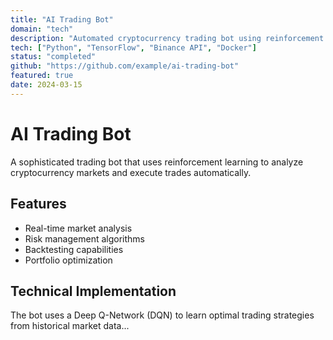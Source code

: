 ```yaml
---
title: "AI Trading Bot"
domain: "tech"
description: "Automated cryptocurrency trading bot using reinforcement learning"
tech: ["Python", "TensorFlow", "Binance API", "Docker"]
status: "completed"
github: "https://github.com/example/ai-trading-bot"
featured: true
date: 2024-03-15
---
```


# AI Trading Bot

A sophisticated trading bot that uses reinforcement learning to analyze cryptocurrency markets and execute trades automatically.

## Features

- Real-time market analysis
- Risk management algorithms
- Backtesting capabilities
- Portfolio optimization

## Technical Implementation

The bot uses a Deep Q-Network (DQN) to learn optimal trading strategies from historical market data...